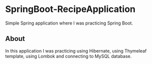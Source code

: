 # SpringBoot-RecipeApplication
Simple Spring application where I was practicing Spring Boot. 
## About  
In this application I was practicing using Hibernate, using Thymeleaf template, using Lombok and connecting to MySQL database. 
